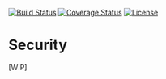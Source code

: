 [![Build Status](https://travis-ci.org/BapCat/Hashing.svg?branch=0.2.0)](https://travis-ci.org/BapCat/Hashing)
[![Coverage Status](https://coveralls.io/repos/BapCat/Hashing/badge.svg?branch=0.2.0)](https://coveralls.io/r/BapCat/Hashing?branch=0.2.0)
[![License](https://img.shields.io/packagist/l/BapCat/Hashing.svg)](https://img.shields.io/packagist/l/BapCat/Hashing.svg)

# Security
[WIP]
